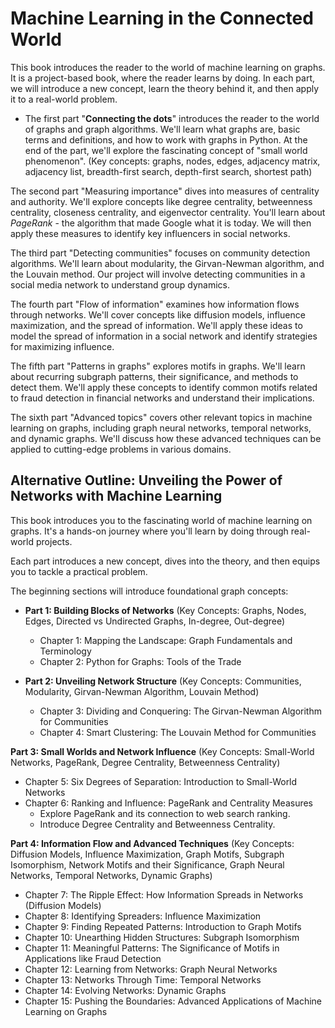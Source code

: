 # Machine Learning in the Connected World


This book introduces the reader to the world of machine learning on graphs. It is a project-based book, where the reader learns by doing.
In each part, we will introduce a new concept, learn the theory behind it, and then apply it to a real-world problem.

* The first part "**Connecting the dots**" introduces the reader to the world of graphs and graph algorithms. We'll learn what graphs are, basic terms and definitions, and how to work with graphs in Python. At the end of the part, we'll explore the fascinating concept of "small world phenomenon". (Key concepts: graphs, nodes, edges, adjacency matrix, adjacency list, breadth-first search, depth-first search, shortest path)

The second part "Measuring importance" dives into measures of centrality and authority. We'll explore concepts like degree centrality, betweenness centrality, closeness centrality, and eigenvector centrality. You'll learn about *PageRank* - the algorithm that made Google what it is today. We will then apply these measures to identify key influencers in social networks.

The third part "Detecting communities" focuses on community detection algorithms. We'll learn about modularity, the Girvan-Newman algorithm, and the Louvain method. Our project will involve detecting communities in a social media network to understand group dynamics.

The fourth part "Flow of information" examines how information flows through networks. We'll cover concepts like diffusion models, influence maximization, and the spread of information. We'll apply these ideas to model the spread of information in a social network and identify strategies for maximizing influence.

The fifth part "Patterns in graphs" explores motifs in graphs. We'll learn about recurring subgraph patterns, their significance, and methods to detect them. We'll apply these concepts to identify common motifs related to fraud detection in financial networks and understand their implications.

The sixth part "Advanced topics" covers other relevant topics in machine learning on graphs, including graph neural networks, temporal networks, and dynamic graphs. We'll discuss how these advanced techniques can be applied to cutting-edge problems in various domains.



## Alternative Outline: Unveiling the Power of Networks with Machine Learning

This book introduces you to the fascinating world of machine learning on graphs. It's a hands-on journey where you'll learn by doing through real-world projects.

Each part introduces a new concept, dives into the theory, and then equips you to tackle a practical problem. 

The beginning sections will introduce foundational graph concepts:

* **Part 1: Building Blocks of Networks** (Key Concepts: Graphs, Nodes, Edges, Directed vs Undirected Graphs, In-degree, Out-degree)
    * Chapter 1: Mapping the Landscape: Graph Fundamentals and Terminology
    * Chapter 2: Python for Graphs: Tools of the Trade

* **Part 2: Unveiling Network Structure** (Key Concepts: Communities, Modularity, Girvan-Newman Algorithm, Louvain Method)
    * Chapter 3: Dividing and Conquering: The Girvan-Newman Algorithm for Communities
    * Chapter 4: Smart Clustering: The Louvain Method for Communities

**Part 3: Small Worlds and Network Influence** (Key Concepts: Small-World Networks, PageRank, Degree Centrality, Betweenness Centrality)

* Chapter 5: Six Degrees of Separation: Introduction to Small-World Networks
* Chapter 6: Ranking and Influence: PageRank and Centrality Measures
    * Explore PageRank and its connection to web search ranking.
    * Introduce Degree Centrality and Betweenness Centrality.

**Part 4: Information Flow and Advanced Techniques** (Key Concepts: Diffusion Models, Influence Maximization, Graph Motifs, Subgraph Isomorphism, Network Motifs and their Significance, Graph Neural Networks, Temporal Networks, Dynamic Graphs)

* Chapter 7: The Ripple Effect: How Information Spreads in Networks (Diffusion Models)
* Chapter 8: Identifying Spreaders: Influence Maximization
* Chapter 9: Finding Repeated Patterns: Introduction to Graph Motifs
* Chapter 10: Unearthing Hidden Structures: Subgraph Isomorphism
* Chapter 11: Meaningful Patterns: The Significance of Motifs in Applications like Fraud Detection
* Chapter 12: Learning from Networks: Graph Neural Networks
* Chapter 13: Networks Through Time: Temporal Networks
* Chapter 14: Evolving Networks: Dynamic Graphs
* Chapter 15: Pushing the Boundaries: Advanced Applications of Machine Learning on Graphs





```{tableofcontents}
```
